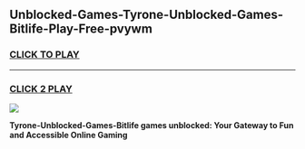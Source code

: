 
## Unblocked-Games-Tyrone-Unblocked-Games-Bitlife-Play-Free-pvywm
<h3>
<a href="https://premium76.site?title=Tyrone-Unblocked-Games-Bitlife&ref=09A">CLICK TO PLAY</a></h3>
<hr>

<h3>
<a href="https://premium76.site?title=Tyrone-Unblocked-Games-Bitlife&ref=09A">CLICK 2 PLAY</a>
  
</h3>

<a href="https://premium76.site?title=Tyrone-Unblocked-Games-Bitlife&ref=09A"><img src="https://clearcache.store/games.png"></a>


**Tyrone-Unblocked-Games-Bitlife games unblocked: Your Gateway to Fun and Accessible Online Gaming**
